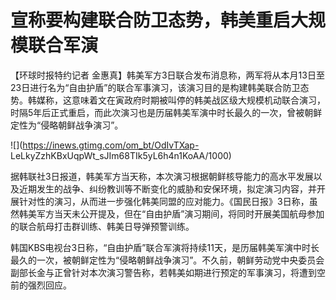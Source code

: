 # 宣称要构建联合防卫态势，韩美重启大规模联合军演

【环球时报特约记者
金惠真】韩美军方3日联合发布消息称，两军将从本月13日至23日进行名为“自由护盾”的联合军事演习，该演习目的是构建韩美联合防卫态势。韩媒称，这意味着文在寅政府时期被叫停的韩美战区级大规模机动联合演习，时隔5年后正式重启，而此次演习也是历届韩美军演中时长最久的一次，曾被朝鲜定性为“侵略朝鲜战争演习”。

![](https://inews.gtimg.com/om_bt/OdIvTXap-
LeLkyZzhKBxUqpWt_sJIm68TIk5yL6h4n1KoAA/1000)

据韩联社3日报道，韩美军方当天称，本次演习根据朝鲜核导能力的高水平发展以及近期发生的战争、纠纷教训等不断变化的威胁和安保环境，拟定演习内容，并开展针对性的演习，从而进一步强化韩美同盟的应对能力。《国民日报》3日称，虽然韩美军方当天未公开提及，但在“自由护盾”演习期间，将同时开展美国航母参加的联合航母打击群训练、韩美日导弹预警训练。

韩国KBS电视台3日称，“自由护盾”联合军演将持续11天，是历届韩美军演中时长最久的一次，被朝鲜定性为“侵略朝鲜战争演习”。不久前，朝鲜劳动党中央委员会副部长金与正曾针对本次演习警告称，若韩美如期进行预定的军事演习，将遭到空前的强烈回应。

